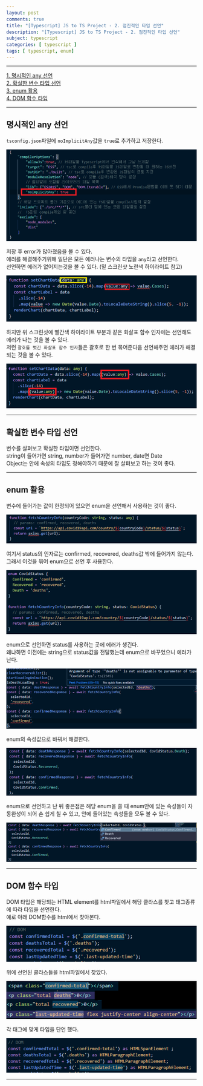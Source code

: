 ```yaml
---
layout: post
comments: true
title: "[Typescript] JS to TS Project - 2. 점진적인 타입 선언"
description: "[Typescript] JS to TS Project - 2. 점진적인 타입 선언"
subject: typescript
categories: [ typescript ]
tags: [ typescript, enum]
---
```


<hr>

[1. 명시적인 any 선언](#section1)  
[2. 확실한 변수 타입 선언](#section2)  
[3. enum 활용](#section3)  
[4. DOM 함수 타입](#section4)  

<hr>

## 명시적인 any 선언 <a name="section1"></a>

`tsconfig.json`파일에 `noImplicitAny`값을 `true`로 추가하고 저장한다.

![noImplicitAny값 추가](/assets/img/typescript/ts-js-to-ts-project1.png "noImplicitAny값 추가")

저장 후 error가 많아졌음을 볼 수 있다.  
에러를 해결해주기위해 일단은 모든 에러나는 변수의 타입을 `any`라고 선언한다.  
선언하면 에러가 없어지는것을 볼 수 있다. (밑 스크린샷 노란색 하이라이트 참고)

![화살표함수 인자 타입에러](/assets/img/typescript/ts-js-to-ts-project2.png "화살표함수 인자 타입에러")

하지만 위 스크린샷에 빨간색 하이라이트 부분과 같은 화살표 함수 인자에는 선언해도 에러가 나는 것을 볼 수 있다.  
저런 `괄호를 벗긴 화살표 함수 인자`들은 괄호로 한 번 묶어준다음 선언해주면 에러가 해결되는 것을 볼 수 있다.

![화살표함수 인자 타입에러 해결](/assets/img/typescript/ts-js-to-ts-project3.png "화살표함수 인자 타입에러 해결")

<hr>

## 확실한 변수 타입 선언 <a name="section2"></a>

변수를 살펴보고 확실한 타입이면 선언한다.  
string이 들어가면 string, number가 들어가면 number, date면 Date  
Object는 안에 속성의 타입도 정해야하기 때문에 잘 살펴보고 하는 것이 좋다.  

<hr>

## enum 활용 <a name="section3"></a>

변수에 들어가는 값이 한정되어 있으면 enum을 선언해서 사용하는 것이 좋다.

![enum 선언 전](/assets/img/typescript/ts-js-to-ts-project4.png "enum 선언 전")

여기서 status의 인자로는 confirmed, recovered, deaths값 밖에 들어가지 않는다.  
그래서 이것을 묶어 enum으로 선언 후 사용한다.

![enum 선언 후](/assets/img/typescript/ts-js-to-ts-project5.png "enum 선언 후")

enum으로 선언하면 status를 사용하는 곳에 에러가 생긴다.  
왜냐하면 이전에는 string으로 status값을 전달했는데 enum으로 바꾸었으니 에러가 난다.  

![enum 선언 후 에러](/assets/img/typescript/ts-js-to-ts-project6.png "enum 선언 후 에러")

enum의 속성값으로 바꿔서 해결한다.

![enum 선언 후 에러 해결](/assets/img/typescript/ts-js-to-ts-project7.png "enum 선언 후 에러 해결")

enum으로 선언하고 난 뒤 좋은점은 해당 enum을 쓸 때 enum안에 있는 속성들이 자동완성이 되어 손 쉽게 칠 수 있고, 안에 들어있는 속성들을 모두 볼 수 있다.  

![enum 선언 후 자동완성](/assets/img/typescript/ts-js-to-ts-project8.png "enum 선언 후 자동완성")

<hr>

## DOM 함수 타입 <a name="section4"></a>

DOM 타입은 해당되는 HTML element를 html파일에서 해당 클라스를 찾고 태그종류에 따라 타입을 선언한다.  
예로 아래 DOM함수를 html에서 찾아본다. 

![HTMLelement태그 선언 전](/assets/img/typescript/ts-js-to-ts-project9.png "HTMLelement태그 선언 전")

위에 선언된 클라스들을 html파일에서 찾았다.

![html파일에서 클라스 찾기](/assets/img/typescript/ts-js-to-ts-project10.png "html파일에서 클라스 찾기")

각 태그에 맞게 타입을 단언 했다.

![HTMLelement태그 선언 후](/assets/img/typescript/ts-js-to-ts-project11.png "HTMLelement태그 선언 후")

<hr>

